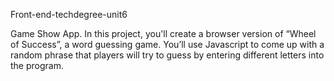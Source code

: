 Front-end-techdegree-unit6

Game Show App.
In this project, you'll create a browser version of “Wheel of Success”, a word guessing game. You’ll use Javascript to come up with a random phrase that players will try to guess by entering different letters into the program.
